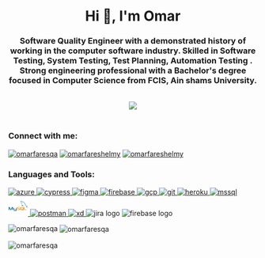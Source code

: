 <h1 align="center">Hi 👋, I'm Omar</h1>

<h3 align="center">Software Quality Engineer with a demonstrated history of working in the computer software industry. Skilled in Software Testing, System Testing, Test Planning, Automation Testing . Strong engineering professional with a Bachelor's degree focused in Computer Science from FCIS, Ain shams University.</h3>

<br>
<div align="center">
    <img src="https://media.giphy.com/media/CuuSHzuc0O166MRfjt/giphy.gif" width="80%">
</div>

<br>

<h3 align="left">Connect with me:</h3>
<p align="left">
<a href="https://linkedin.com/in/omarfaresqa" target="blank"><img align="center" src="https://raw.githubusercontent.com/rahuldkjain/github-profile-readme-generator/master/src/images/icons/Social/linked-in-alt.svg" alt="omarfaresqa" height="30" width="40" /></a>
<a href="https://fb.com/omarfareshelmy" target="blank"><img align="center" src="https://raw.githubusercontent.com/rahuldkjain/github-profile-readme-generator/master/src/images/icons/Social/facebook.svg" alt="omarfareshelmy" height="30" width="40" /></a>
<a href="https://instagram.com/omarfareshelmy" target="blank"><img align="center" src="https://raw.githubusercontent.com/rahuldkjain/github-profile-readme-generator/master/src/images/icons/Social/instagram.svg" alt="omarfareshelmy" height="30" width="40" /></a>
</p>

<h3 align="left">Languages and Tools:</h3>
<p align="left">
  <a href="https://azure.microsoft.com/en-in/" target="_blank" rel="noreferrer">
    <img src="https://www.vectorlogo.zone/logos/microsoft_azure/microsoft_azure-icon.svg" alt="azure" width="40" height="40"/>
  </a>
  <a href="https://www.cypress.io" target="_blank" rel="noreferrer">
    <img src="https://raw.githubusercontent.com/simple-icons/simple-icons/6e46ec1fc23b60c8fd0d2f2ff46db82e16dbd75f/icons/cypress.svg" alt="cypress" width="40" height="40"/>
  </a>
  <a href="https://www.figma.com/" target="_blank" rel="noreferrer">
    <img src="https://www.vectorlogo.zone/logos/figma/figma-icon.svg" alt="figma" width="40" height="40"/>
  </a>
  <a href="https://firebase.google.com/" target="_blank" rel="noreferrer">
    <img src="https://www.vectorlogo.zone/logos/firebase/firebase-icon.svg" alt="firebase" width="40" height="40"/>
  </a>
  <a href="https://cloud.google.com" target="_blank" rel="noreferrer">
    <img src="https://www.vectorlogo.zone/logos/google_cloud/google_cloud-icon.svg" alt="gcp" width="40" height="40"/>
  </a>
  <a href="https://git-scm.com/" target="_blank" rel="noreferrer">
    <img src="https://www.vectorlogo.zone/logos/git-scm/git-scm-icon.svg" alt="git" width="40" height="40"/>
  </a>
  <a href="https://heroku.com" target="_blank" rel="noreferrer">
    <img src="https://www.vectorlogo.zone/logos/heroku/heroku-icon.svg" alt="heroku" width="40" height="40"/>
  </a>
  <a href="https://www.microsoft.com/en-us/sql-server" target="_blank" rel="noreferrer">
    <img src="https://www.svgrepo.com/show/303229/microsoft-sql-server-logo.svg" alt="mssql" width="40" height="40"/>
  </a>
  <a href="https://www.mysql.com/" target="_blank" rel="noreferrer">
    <img src="https://raw.githubusercontent.com/devicons/devicon/master/icons/mysql/mysql-original-wordmark.svg" alt="mysql" width="40" height="40"/>
  </a>
  <a href="https://postman.com" target="_blank" rel="noreferrer">
    <img src="https://www.vectorlogo.zone/logos/getpostman/getpostman-icon.svg" alt="postman" width="40" height="40"/>
  </a>
  <a href="https://www.adobe.com/products/xd.html" target="_blank" rel="noreferrer">
    <img src="https://cdn.worldvectorlogo.com/logos/adobe-xd.svg" alt="xd" width="40" height="40"/>
  </a>
  <img src="https://cdn.jsdelivr.net/gh/devicons/devicon/icons/jira/jira-original.svg" height="40" width="52" alt="jira logo"/>
  <img src="https://cdn.jsdelivr.net/gh/devicons/devicon/icons/firebase/firebase-plain.svg" height="40" width="52" alt="firebase logo"  /> </p>

<p><img align="left" src="https://github-readme-stats.vercel.app/api/top-langs?username=omarfaresqa&show_icons=true&locale=en&layout=compact" alt="omarfaresqa" /></p>

<p>&nbsp;<img align="center" src="https://github-readme-stats.vercel.app/api?username=omarfaresqa&show_icons=true&locale=en" alt="omarfaresqa" /></p>

<p><img align="center" src="https://github-readme-streak-stats.herokuapp.com/?user=omarfaresqa&" alt="omarfaresqa" /></p>

